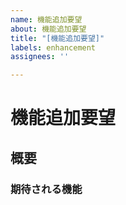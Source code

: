 ```yaml
---
name: 機能追加要望
about: 機能追加要望
title: "[機能追加要望]"
labels: enhancement
assignees: ''

---
```


# 機能追加要望

## 概要

### 期待される機能